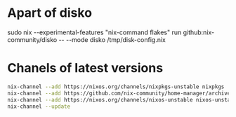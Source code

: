 # Apart of disko
sudo nix --experimental-features "nix-command flakes" run github:nix-community/disko -- --mode disko /tmp/disk-config.nix

# Chanels of latest versions
```sh
nix-channel --add https://nixos.org/channels/nixpkgs-unstable nixpkgs
nix-channel --add https://github.com/nix-community/home-manager/archive/master.tar.gz home-manager
nix-channel --add https://nixos.org/channels/nixos-unstable nixos-unstable
nix-channel --update
```
